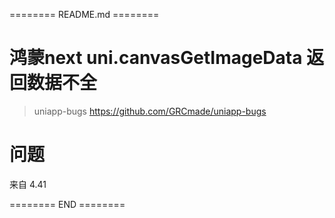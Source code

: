 ======== README.md ========

# 鸿蒙next uni.canvasGetImageData 返回数据不全
> uniapp-bugs https://github.com/GRCmade/uniapp-bugs

# 问题

来自 4.41

======== END ========